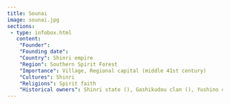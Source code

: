 ```yaml
---
title: Sounai
image: sounai.jpg
sections:
 - type: infobox.html
   content:
    "Founder": 
    "Founding date": 
    "Country": Shinri empire
    "Region": Southern Spirit Forest
    "Importance": Village, Regional capital (middle 41st century)
    "Cultures": Shinri
    "Religions": Spirit faith
    "Historical owners": Shinri state (), Gashikudou clan (), Yushino clan (), Takenaga clan (), Hibotoru clan (), Shinri alliance (), Shinri empire ()
---
```



